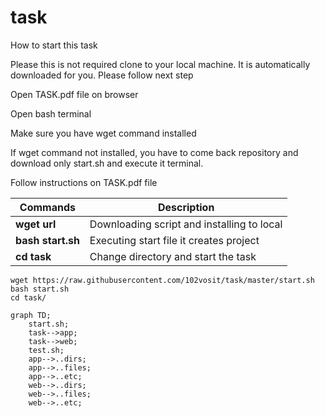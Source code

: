 # task

How to start this task

Please this is not required clone to your local machine. It is automatically downloaded for you. Please follow next step

Open TASK.pdf file on browser

Open bash terminal

Make sure you have wget command installed

If wget command not installed, you have to come back repository and download only start.sh and execute it terminal.

Follow instructions on TASK.pdf file

| Commands | Description |
|----------|----------|
| **wget url** | Downloading script and installing to local |
| **bash start.sh** | Executing start file it creates project |
| **cd task** | Change directory and start the task |


```shell
wget https://raw.githubusercontent.com/102vosit/task/master/start.sh
bash start.sh
cd task/
```

```mermaid
graph TD;
    start.sh;
    task-->app;
    task-->web;
    test.sh;
    app-->..dirs;
    app-->..files;
    app-->..etc;
    web-->..dirs;
    web-->..files;
    web-->..etc;
```

